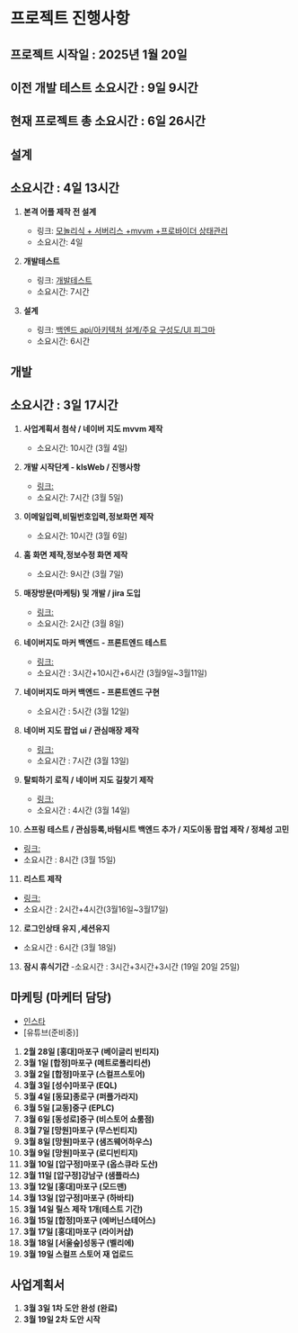 # 프로젝트 진행사항

## 프로젝트 시작일 : 2025년 1월 20일 
## 이전 개발 테스트 소요시간 : 9일 9시간 
## 현재 프로젝트 총 소요시간 : 6일 26시간


## 설계
## 소요시간 : 4일 13시간
1. **본격 어플 제작 전 설계**
   - 링크: [모놀리식 + 서버리스 +mvvm +프로바이더 상태관리](https://game-chanda.tistory.com/195)
   - 소요시간: 4일

2. **개발테스트**
   - 링크: [개발테스트](https://game-chanda.tistory.com/196)
   - 소요시간: 7시간

3. **설계**
   - 링크: [백엔드 api/아키텍처 설계/주요 구성도/UI 피그마](https://game-chanda.tistory.com/197)
   - 소요시간: 6시간

   
## 개발
## 소요시간 : 3일 17시간
1. **사업계획서 첨삭 / 네이버 지도 mvvm 제작**
   - 소요시간: 10시간 (3월 4일)

2. **개발 시작단계 - kIsWeb / 진행사항**
   - [링크:](https://game-chanda.tistory.com/198)
   - 소요시간: 7시간 (3월 5일)

3. **이메일입력,비밀번호입력,정보화면 제작**
   - 소요시간: 10시간 (3월 6일)

4. **홈 화면 제작,정보수정 화면 제작**
   - 소요시간: 9시간 (3월 7일)

5. **매장방문(마케팅) 및 개발 / jira 도입**
   - [링크:](https://game-chanda.tistory.com/199)
   - 소요시간: 2시간 (3월 8일)

6. **네이버지도 마커 백엔드 - 프론트엔드 테스트**
   - [링크:](https://game-chanda.tistory.com/200)
   - 소요시간 : 3시간+10시간+6시간 (3월9일~3월11일)

7. **네이버지도 마커 백엔드 - 프론트엔드 구현**
   - 소요시간 : 5시간 (3월 12일)

8. **네이버 지도 팝업 ui / 관심매장 제작**
   - [링크:](https://game-chanda.tistory.com/201)
   - 소요시간 : 7시간 (3월 13일)

9. **탈퇴하기 로직 / 네이버 지도 길찾기 제작**
   - [링크:](https://game-chanda.tistory.com/202)
   - 소요시간 : 4시간 (3월 14일)

10. **스프링 테스트 / 관심등록,바텀시트 백엔드 추가 / 지도이동 팝업 제작 / 정체성 고민**
   - [링크:](https://game-chanda.tistory.com/203)
   - 소요시간 : 8시간 (3월 15일)

11. **리스트 제작**
   - [링크:]()
   - 소요시간 : 2시간+4시간(3월16일~3월17일)

12. **로그인상태 유지 ,세션유지**
   - 소요시간 : 6시간 (3월 18일)

13. **잠시 휴식기간**
    -소요시간 : 3시간+3시간+3시간 (19일 20일 25일)

## 마케팅 (마케터 담당)
- [인스타](https://www.instagram.com/modir_club/)
- [유튜브(준비중)]
1. **2월 28일 [홍대]마포구   (베이글리 빈티지)**
2. **3월 1일  [합정]마포구   (메트로폴리티션)**
3. **3월 2일  [합정]마포구   (스컬프스토어)**
4. **3월 3일  [성수]마포구   (EQL)**
5. **3월 4일  [동묘]종로구   (퍼플가라지)**
6. **3월 5일  [교동]중구     (EPLC)**
7. **3월 6일  [동성로]중구   (비스토어 쇼룸점)**
8. **3월 7일  [망원]마포구   (무스빈티지)**
9. **3월 8일  [망원]마포구   (샘즈웨어하우스)**
10. **3월 9일 [망원]마포구   (로디빈티지)**
11. **3월 10일 [압구정]마포구 (옵스큐라 도산)**
12. **3월 11일 [압구정]강남구 (샘플라스)**
13. **3월 12일 [홍대]마포구 (모드맨)**
14. **3월 13일 [압구정]마포구 (하바티)**
15. **3월 14일 릴스 제작 1개(테스트 기간)**
16. **3월 15일 [합정]마포구  (에버닌스테어스)**
17. **3월 17일 [홍대]마포구  (라이커샵)**
18. **3월 18일 [서울숲]성동구 (벨리에)**
19. **3월 19일 스컬프 스토어 재 업로드**


## 사업계획서
1. **3월 3일 1차 도안 완성 (완료)**
2. **3월 19일 2차 도안 시작**

